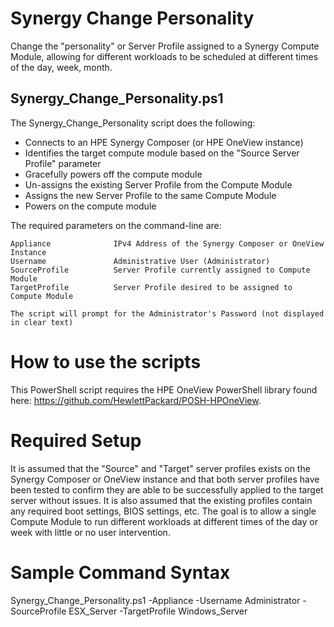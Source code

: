 # Synergy Change Personality
Change the "personality" or Server Profile assigned to a Synergy Compute Module, allowing for different workloads to be scheduled at different times of the day, week, month.

## Synergy_Change_Personality.ps1
The Synergy_Change_Personality script does the following:

* Connects to an HPE Synergy Composer (or HPE OneView instance)
* Identifies the target compute module based on the "Source Server Profile" parameter
* Gracefully powers off the compute module
* Un-assigns the existing Server Profile from the Compute Module
* Assigns the new Server Profile to the same Compute Module
* Powers on the compute module

The required parameters on the command-line are:
```
Appliance              IPv4 Address of the Synergy Composer or OneView Instance
Username               Administrative User (Administrator)
SourceProfile          Server Profile currently assigned to Compute Module
TargetProfile          Server Profile desired to be assigned to Compute Module

The script will prompt for the Administrator's Password (not displayed in clear text)
```

# How to use the scripts
This PowerShell script requires the HPE OneView PowerShell library found here: https://github.com/HewlettPackard/POSH-HPOneView.

# Required Setup
It is assumed that the "Source" and "Target" server profiles exists on the Synergy Composer or OneView instance and that both server profiles have been tested to confirm they are able to be successfully applied to the target server without issues.  It is also assumed that the existing profiles contain any required boot settings, BIOS settings, etc.  The goal is to allow a single Compute Module to run different workloads at different times of the day or week with little or no user intervention.

# Sample Command Syntax
Synergy_Change_Personality.ps1 -Appliance <IP ADDR> -Username Administrator -SourceProfile ESX_Server -TargetProfile Windows_Server
